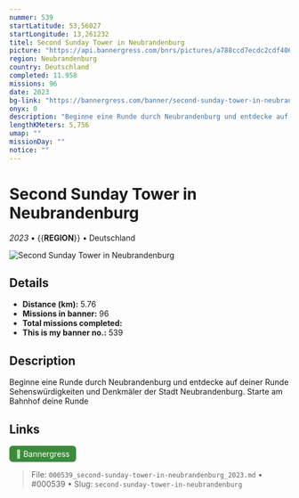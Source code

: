 ```yaml
---
nummer: 539
startLatitude: 53,56027
startLongitude: 13,261232
titel: Second Sunday Tower in Neubrandenburg
picture: "https://api.bannergress.com/bnrs/pictures/a788ccd7ecdc2cdf406a7cdbf51c2265"
region: Neubrandenburg
country: Deutschland
completed: 11.958
missions: 96
date: 2023
bg-link: "https://bannergress.com/banner/second-sunday-tower-in-neubrandenburg-ca2b"
onyx: 0
description: "Beginne eine Runde durch Neubrandenburg und entdecke auf deiner Runde Sehenswürdigkeiten und Denkmäler der Stadt Neubrandenburg. Starte am Bahnhof deine Runde"
lengthKMeters: 5,756
umap: ""
missionDay: ""
notice: ""
---
```

# Second Sunday Tower in Neubrandenburg

*2023* • {{__REGION__}} • Deutschland

![Second Sunday Tower in Neubrandenburg](https://api.bannergress.com/bnrs/pictures/a788ccd7ecdc2cdf406a7cdbf51c2265)



## Details
- **Distance (km):** 5.76
- **Missions in banner:** 96
- **Total missions completed:** 
- **This is my banner no.:** 539



## Description
Beginne eine Runde durch Neubrandenburg und entdecke auf deiner Runde Sehenswürdigkeiten und Denkmäler der Stadt Neubrandenburg. Starte am Bahnhof deine Runde



## Links
<a href="https://bannergress.com/banner/second-sunday-tower-in-neubrandenburg-ca2b" target="_blank" style="display:inline-block;margin-right:8px;padding:6px 12px;background:#3c8b3c;color:#fff;text-decoration:none;border-radius:6px;">🔗 Bannergress</a>



> File: `000539_second-sunday-tower-in-neubrandenburg_2023.md` • #000539 • Slug: `second-sunday-tower-in-neubrandenburg`
